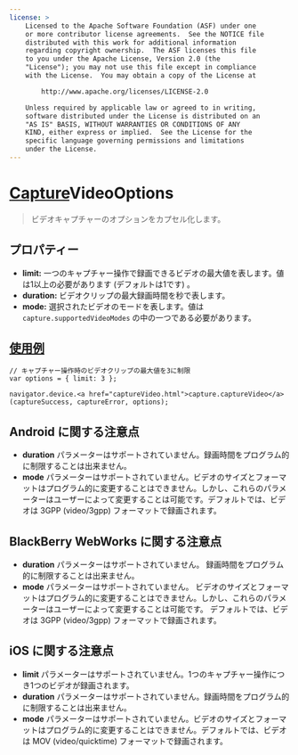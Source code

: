 ```yaml
---
license: >
    Licensed to the Apache Software Foundation (ASF) under one
    or more contributor license agreements.  See the NOTICE file
    distributed with this work for additional information
    regarding copyright ownership.  The ASF licenses this file
    to you under the Apache License, Version 2.0 (the
    "License"); you may not use this file except in compliance
    with the License.  You may obtain a copy of the License at

        http://www.apache.org/licenses/LICENSE-2.0

    Unless required by applicable law or agreed to in writing,
    software distributed under the License is distributed on an
    "AS IS" BASIS, WITHOUT WARRANTIES OR CONDITIONS OF ANY
    KIND, either express or implied.  See the License for the
    specific language governing permissions and limitations
    under the License.
---
```


<a href="capture.html">Capture</a>VideoOptions
===================

> ビデオキャプチャーのオプションをカプセル化します。

プロパティー
----------

- __limit:__ 一つのキャプチャー操作で録画できるビデオの最大値を表します。値は1以上の必要があります  (デフォルトは1です) 。
- __duration:__ ビデオクリップの最大録画時間を秒で表します。
- __mode:__ 選択されたビデオのモードを表します。値は `capture.supportedVideoModes` の中の一つである必要があります。

<a href="../../storage/storage.opendatabase.html">使用例</a>
-------------

    // キャプチャー操作時のビデオクリップの最大値を3に制限
    var options = { limit: 3 };

    navigator.device.<a href="captureVideo.html">capture.captureVideo</a>(captureSuccess, captureError, options);

Android に関する注意点
--------------

- __duration__ パラメーターはサポートされていません。録画時間をプログラム的に制限することは出来ません。
- __mode__ パラメーターはサポートされていません。ビデオのサイズとフォーマットはプログラム的に変更することはできません。しかし、これらのパラメーターはユーザーによって変更することは可能です。デフォルトでは、ビデオは 3GPP (video/3gpp) フォーマットで録画されます。


BlackBerry WebWorks に関する注意点
--------------------------

- __duration__ パラメーターはサポートされていません。 録画時間をプログラム的に制限することは出来ません。
- __mode__ パラメーターはサポートされていません。 ビデオのサイズとフォーマットはプログラム的に変更することはできません。しかし、これらのパラメーターはユーザーによって変更することは可能です。 デフォルトでは、ビデオは 3GPP (video/3gpp) フォーマットで録画されます。

iOS に関する注意点
----------

- __limit__ パラメーターはサポートされていません。1つのキャプチャー操作につき1つのビデオが録画されます。
- __duration__ パラメーターはサポートされていません。録画時間をプログラム的に制限することは出来ません。
- __mode__ パラメーターはサポートされていません。ビデオのサイズとフォーマットはプログラム的に変更することはできません。デフォルトでは、ビデオは MOV (video/quicktime) フォーマットで録画されます。

